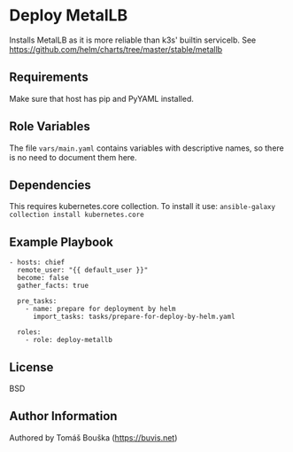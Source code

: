 Deploy MetalLB
==============

Installs MetalLB as it is more reliable than k3s' builtin servicelb. See https://github.com/helm/charts/tree/master/stable/metallb

Requirements
------------

Make sure that host has pip and PyYAML installed.

Role Variables
--------------

The file `vars/main.yaml` contains variables with descriptive names, so there is no need to document them here.

Dependencies
------------

This requires kubernetes.core collection. To install it use: `ansible-galaxy collection install kubernetes.core`

Example Playbook
----------------

```
- hosts: chief
  remote_user: "{{ default_user }}"
  become: false
  gather_facts: true

  pre_tasks:
    - name: prepare for deployment by helm
      import_tasks: tasks/prepare-for-deploy-by-helm.yaml

  roles:
    - role: deploy-metallb
```

License
-------

BSD

Author Information
------------------

Authored by Tomáš Bouška (https://buvis.net)
